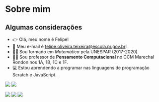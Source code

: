 # Sobre mim

## Algumas considerações
- :point_right: Olá, meu nome é Felipe!
- :email: Meu e-mail é felipe.oliveira.teixeira@escola.pr.gov.br!
- :man_student: Sou formado em *Matemática* pela UNESPAR (2017-2020).
- :man_teacher: Sou professor de **Pensamento Computacional** no CCM Marechal Rondon nos 1A, 1B, 1C e 1F.
- :computer: Estou aprendendo a programar nas linguagens de programação Scratch e JavaScript. 

<a href="https://instagram.com/felip.oli" target="_blank"><img src="https://img.shields.io/badge/-Instagram-%23E4405F?style=for-the-badge&logo=instagram&logoColor=white" target="_blank"></a> <a href = "mailto:felipe.oliveira.teixeira@escola.pr.gov.br"><img src="https://img.shields.io/badge/Gmail-D14836?style=for-the-badge&logo=gmail&logoColor=white" target="_blank"></a>

![](https://img.shields.io/badge/Scratch-4D97FF?style=for-the-badge&logo=Scratch&logoColor=white) ![](https://img.shields.io/badge/JavaScript-323330?style=for-the-badge&logo=javascript&logoColor=F7DF1E) ![](https://img.shields.io/badge/Overleaf-47A141?style=for-the-badge&logo=Overleaf&logoColor=white)
